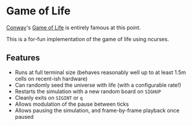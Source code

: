 # Game of Life

[Conway](https://en.wikipedia.org/wiki/John_Horton_Conway)'s [Game of Life](https://en.wikipedia.org/wiki/Conway%27s_Game_of_Life) is entirely famous at this point.

This is a for-fun implementation of the game of life using ncurses.

## Features

* Runs at full terminal size (behaves reasonably well up to at least 1.5m cells on recent-ish hardware)
* Can randomly seed the universe with life (with a configurable rate!)
* Restarts the simulation with a new random board on `SIGHUP`
* Cleanly exits on `SIGINT` or `q`
* Allows modulation of the pause between ticks
* Allows pausing the simulation, and frame-by-frame playback once paused
